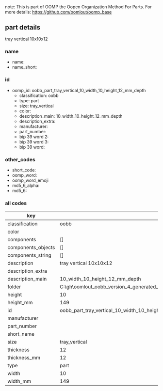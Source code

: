 #   

note: This is part of OOMP the Oopen Organization Method For Parts. For more details: https://github.com/oomlout/oomp_base

##  part details



tray vertical 10x10x12

### name
* name: 
* name_short: 
### id
* oomp_id: oobb_part_tray_vertical_10_width_10_height_12_mm_depth
  * classification: oobb
  * type: part
  * size: tray_vertical
  * color: 
  * description_main: 10_width_10_height_12_mm_depth
  * description_extra: 
  * manufacturer: 
  * part_number: 
  * bip 39 word 2: 
  * bip 39 word 3: 
  * bip 39 word: 

### other_codes
* short_code: 
* oomp_word: 
* oomp_word_emoji 
* md5_6_alpha: 
* md5_6: 









### all codes 
| key | value |  
| --- | --- |  
| classification | oobb |  
| color |  |  
| components | [] |  
| components_objects | [] |  
| components_string | [] |  
| description | tray vertical 10x10x12 |  
| description_extra |  |  
| description_main | 10_width_10_height_12_mm_depth |  
| folder | C:\gh\oomlout_oobb_version_4_generated_parts\things\oobb_part_tray_vertical_10_width_10_height_12_mm_depth |  
| height | 10 |  
| height_mm | 149 |  
| id | oobb_part_tray_vertical_10_width_10_height_12_mm_depth |  
| manufacturer |  |  
| part_number |  |  
| short_name |  |  
| size | tray_vertical |  
| thickness | 12 |  
| thickness_mm | 12 |  
| type | part |  
| width | 10 |  
| width_mm | 149 |  

